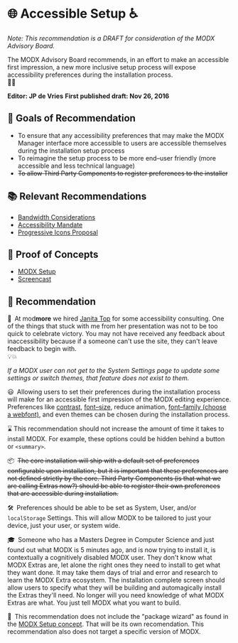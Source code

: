 # 🌐 Accessible Setup ♿️

_Note: This recommendation is a DRAFT for consideration of the MODX Advisory&nbsp;Board._

The MODX Advisory Board recommends, in an effort to make an accessible first impression, a new more inclusive setup process will expose accessibility preferences during the installation&nbsp;process.  
🔧🤘

**Editor: JP de Vries**
**First published draft: Nov 26, 2016**

## 🙏 Goals of Recommendation

  - To ensure that any accessibility preferences that may make the MODX Manager interface more accessible to users are accessible themselves during the installation setup&nbsp;process
  - To reimagine the setup process to be more end&ndash;user friendly (more accessible and less technical language)
  - ~~To allow Third Party Components to register preferences to the&nbsp;installer~~

## 📚 Relevant Recommendations

 - [Bandwidth Considerations](https://github.com/modxcms/mab-recommendations/pull/4)
 - [Accessibility Mandate](https://github.com/modxcms/mab-recommendations/pull/3)
 - [Progressive Icons Proposal](https://github.com/modxcms/mab-recommendations/pull/1)

## 🎯 Proof of Concepts
 - [MODX Setup](https://github.com/jpdevries/modx-setup#demo)
 - [Screencast](https://vimeo.com/218397030)

## 📝 Recommendation
📓&ensp;At mod<strong>more</strong> we hired [Janita Top](https://www.meetup.com/Groningen-Frontend-Devs/members/148145182/) for some accessibility consulting. One of the things that stuck with me from her presentation was not to be too quick to celebrate victory. You may not have received any feedback about inaccessibility because if a someone can't use the site, they can't leave feedback to begin&nbsp;with.  
💡💥

_If a MODX user can not get to the System Settings page to update some settings or switch themes, that feature does not exist to&nbsp;them._

😃&ensp;Allowing users to set their preferences during the installation process will make for an accessible first impression of the MODX editing experience. Preferences like [contrast](https://markup.tips/settings.html#contrast), [font&ndash;size](https://markup.tips/settings.html#font-size), reduce animation, [font&ndash;family (choose a webfont)](https://markup.tips/settings.html#typeface), and even themes can be chosen during the installation&nbsp;process.

⌛️ This recommendation should not increase the amount of time it takes to install MODX. For example, these options could be hidden behind a button or&nbsp;`<summary>`.

📦&ensp;~~The core installation will ship with a default set of preferences configurable upon installation, but it is important that these preferences are not defined strictly by the core. Third Party Components (is that what we are calling Extras now?) should be able to register their own preferences that are accessible during&nbsp;installation.~~

🛠&ensp;Preferences should be able to be set as System, User, and/or `localStorage` Settings. This will allow MODX to be tailored to just your device, just your user, or system&nbsp;wide.

🎓&ensp;Someone who has a Masters Degree in Computer Science and just found out what MODX is 5 minutes ago, and is now trying to install it, is contextually a cognitively disabled MODX user. They don't know what MODX Extras are, let alone the right ones they need to install to get what they want done. It may take them days of trial and error and research to learn the MODX Extra ecosystem. The installation complete screen should allow users to specify what they will be building and automagically install the Extras they'll need. No longer will you need knowledge of what MODX Extras are what. You just tell MODX what you want to&nbsp;build.

🚫&ensp;This recommendation does not include the "package wizard" as found in the [MODX Setup concept](https://github.com/jpdevries/modx-setup#demo). That will be its own recomendation. This recommendation also does not target a specific version of MODX.

